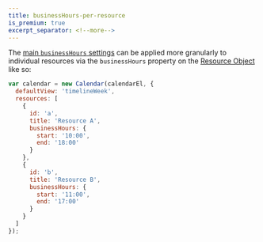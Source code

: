 ```yaml
---
title: businessHours-per-resource
is_premium: true
excerpt_separator: <!--more-->
---
```


The [main `businessHours` settings](businessHours) can be applied more granularly to individual resources via the `businessHours` property on the [Resource Object](resource-object)<!--more--> like so:

```js
var calendar = new Calendar(calendarEl, {
  defaultView: 'timelineWeek',
  resources: [
    {
      id: 'a',
      title: 'Resource A',
      businessHours: {
        start: '10:00',
        end: '18:00'
      }
    },
    {
      id: 'b',
      title: 'Resource B',
      businessHours: {
        start: '11:00',
        end: '17:00'
      }
    }
  ]
});
```
